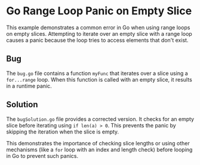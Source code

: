 # Go Range Loop Panic on Empty Slice
This example demonstrates a common error in Go when using range loops on empty slices.  Attempting to iterate over an empty slice with a range loop causes a panic because the loop tries to access elements that don't exist.

## Bug
The `bug.go` file contains a function `myFunc` that iterates over a slice using a `for...range` loop. When this function is called with an empty slice, it results in a runtime panic.

## Solution
The `bugSolution.go` file provides a corrected version. It checks for an empty slice before iterating using `if len(a) > 0`. This prevents the panic by skipping the iteration when the slice is empty.

This demonstrates the importance of checking slice lengths or using other mechanisms (like a `for` loop with an index and length check) before looping in Go to prevent such panics.